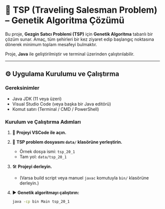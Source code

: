 # 🧭 TSP (Traveling Salesman Problem) – Genetik Algoritma Çözümü

Bu proje, **Gezgin Satıcı Problemi (TSP)** için **Genetik Algoritma** tabanlı bir çözüm sunar. Amaç, tüm şehirleri bir kez ziyaret edip başlangıç noktasına dönerek minimum toplam mesafeyi bulmaktır.

Proje, **Java** ile geliştirilmiştir ve terminal üzerinden çalıştırılabilir.

---

## ⚙️ Uygulama Kurulumu ve Çalıştırma

### Gereksinimler
- Java JDK (11 veya üzeri)
- Visual Studio Code (veya başka bir Java editörü)
- Komut satırı (Terminal / CMD / PowerShell)

### Kurulum ve Çalıştırma Adımları

1. 📂 **Projeyi VSCode ile açın.**

2. 📁 **TSP problem dosyasını `data/` klasörüne yerleştirin.**
   - Örnek dosya ismi: `tsp_20_1`
   - Tam yol: `data/tsp_20_1`

3. 🛠️ **Projeyi derleyin.**
   - (Varsa build script veya manuel `javac` komutuyla `bin/` klasörüne derleyin.)

4. ▶️ **Genetik algoritmayı çalıştırın:**

   ```bash
   java -cp bin Main tsp_20_1
